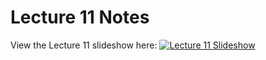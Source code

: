 # Lecture 11 Notes

View the Lecture 11 slideshow here: [![Lecture 11 Slideshow](https://gitpitch.com/assets/badge.svg)](https://gitpitch.com/CWRU-EECS301-F17/syllabus/master?p=/Lectures/Lecture11/Slides)

